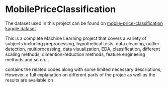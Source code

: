 # MobilePriceClassification
The dataset used in this project can be found on [mobile-price-classification kaggle dataset](https://www.kaggle.com/datasets/iabhishekofficial/mobile-price-classification)

This is a complete Machine Learning project that covers a variety of subjects including preprocessing, hypothetical tests, data cleaning, outlier detection, multiprocessing, data visualization, EDA, classification, different scaling methods, dimention-reduction methods, feature engineeing methods and so on...

[]() contains the related codes along with some limited necessary descriptions; However, a full explanation on different parts of the projec as well as the results are available on []()
